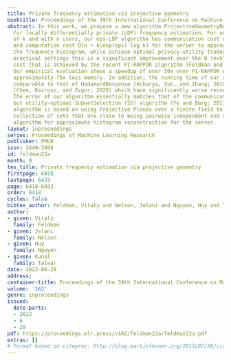 ```yaml
---
title: Private frequency estimation via projective geometry
booktitle: Proceedings of the 39th International Conference on Machine Learning
abstract: In this work, we propose a new algorithm ProjectiveGeometryResponse (PGR)
  for locally differentially private (LDP) frequency estimation. For universe size
  of k and with n users, our eps-LDP algorithm has communication cost ceil(log_2 k)
  and computation cost O(n + k\exp(eps) log k) for the server to approximately reconstruct
  the frequency histogram, while achieve optimal privacy-utility tradeoff. In many
  practical settings this is a significant improvement over the O (n+k^2) computation
  cost that is achieved by the recent PI-RAPPOR algorithm (Feldman and Talwar; 2021).
  Our empirical evaluation shows a speedup of over 50x over PI-RAPPOR while using
  approximately 75x less memory. In addition, the running time of our algorithm is
  comparable to that of HadamardResponse (Acharya, Sun, and Zhang; 2019) and RecursiveHadamardResponse
  (Chen, Kairouz, and Ozgur; 2020) which have significantly worse reconstruction error.
  The error of our algorithm essentially matches that of the communication- and time-inefficient
  but utility-optimal SubsetSelection (SS) algorithm (Ye and Barg; 2017). Our new
  algorithm is based on using Projective Planes over a finite field to define a small
  collection of sets that are close to being pairwise independent and a dynamic programming
  algorithm for approximate histogram reconstruction for the server.
layout: inproceedings
series: Proceedings of Machine Learning Research
publisher: PMLR
issn: 2640-3498
id: feldman22a
month: 0
tex_title: Private frequency estimation via projective geometry
firstpage: 6418
lastpage: 6433
page: 6418-6433
order: 6418
cycles: false
bibtex_author: Feldman, Vitaly and Nelson, Jelani and Nguyen, Huy and Talwar, Kunal
author:
- given: Vitaly
  family: Feldman
- given: Jelani
  family: Nelson
- given: Huy
  family: Nguyen
- given: Kunal
  family: Talwar
date: 2022-06-28
address:
container-title: Proceedings of the 39th International Conference on Machine Learning
volume: '162'
genre: inproceedings
issued:
  date-parts:
  - 2022
  - 6
  - 28
pdf: https://proceedings.mlr.press/v162/feldman22a/feldman22a.pdf
extras: []
# Format based on citeproc: http://blog.martinfenner.org/2013/07/30/citeproc-yaml-for-bibliographies/
---
```

